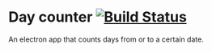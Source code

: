 # Day counter [![Build Status](https://travis-ci.org/wnuke/day-counter.svg?branch=master)](https://travis-ci.org/wnuke/day-counter)

An electron app that counts days from or to a certain date.
